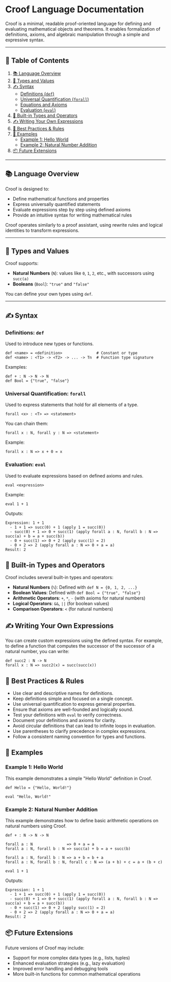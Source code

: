 # Croof Language Documentation

Croof is a minimal, readable proof-oriented language for defining and
evaluating mathematical objects and theorems. It enables formalization of
definitions, axioms, and algebraic manipulation through a simple and expressive
syntax.

---

## 📘 Table of Contents

1. [📚 Language Overview](#📚-language-overview)
2. [🔢 Types and Values](#🔢-types-and-values)
3. [✍️ Syntax](#✍️-syntax)
   - [Definitions (`def`)](#definitions-def)
   - [Universal Quantification (`forall`)](#universal-quantification-forall)
   - [Equations and Axioms](#equations-and-axioms)
   - [Evaluation (`eval`)](#evaluation-eval)
4. [🔧 Built-in Types and Operators](#🔧-built-in-types-and-operators)
5. [✍️ Writing Your Own Expressions](#✍️-writing-your-own-expressions)
6. [📝 Best Practices & Rules](#📝-best-practices--rules)
7. [📖 Examples](#📖-examples)
   - [Example 1: Hello World](#example-1-hello-world)
   - [Example 2: Natural Number Addition](#example-2-natural-number-addition)
8. [📦 Future Extensions](#📦-future-extensions)

---

## 📚 Language Overview

Croof is designed to:

- Define mathematical functions and properties
- Express universally quantified statements
- Evaluate expressions step by step using defined axioms
- Provide an intuitive syntax for writing mathematical rules

Croof operates similarly to a proof assistant, using rewrite rules and logical
identities to transform expressions.

---

## 🔢 Types and Values

Croof supports:

- **Natural Numbers** (`N`): values like `0`, `1`, `2`, etc., with successors using `succ(a)`
- **Booleans** (`Bool`): `"true"` and `"false"`

You can define your own types using `def`.

---

## ✍️ Syntax

### Definitions: `def`

Used to introduce new types or functions.

```croof
def <name> = <definition>               # Constant or type
def <name> : <T1> -> <T2> -> ... -> Tn  # Function type signature
```

Examples:

```croof
def + : N -> N -> N
def Bool = {"true", "false"}
```

### Universal Quantification: `forall`

Used to express statements that hold for all elements of a type.

```croof
forall <x> : <T> => <statement>
```

You can chain them:

```croof
forall x : N, forall y : N => <statement>
```

Example:

```croof
forall x : N => x + 0 = x
```

### Evaluation: `eval`

Used to evaluate expressions based on defined axioms and rules.

```croof
eval <expression>
```

Example:

```croof
eval 1 + 1
```

Outputs:

```text
Expression: 1 + 1
  - 1 + 1 => succ(0) + 1 (apply 1 = succ(0))
  - succ(0) + 1 => 0 + succ(1) (apply forall a : N, forall b : N => succ(a) + b = a + succ(b))
  - 0 + succ(1) => 0 + 2 (apply succ(1) = 2)
  - 0 + 2 => 2 (apply forall a : N => 0 + a = a)
Result: 2
```

## 🔧 Built-in Types and Operators

Croof includes several built-in types and operators:

- **Natural Numbers** (`ℕ`): Defined with `def N = {0, 1, 2, ...}`
- **Boolean Values**: Defined with `def Bool = {"true", "false"}`
- **Arithmetic Operators**: `+`, `*`, `-` (with axioms for natural numbers)
- **Logical Operators**: `&&`, `||` (for boolean values)
- **Comparison Operators**: `<` (for natural numbers)

## ✍️ Writing Your Own Expressions

You can create custom expressions using the defined syntax. For example, to
define a function that computes the successor of the successor of a natural
number, you can write:

```croof
def succ2 : N -> N
forall x : N => succ2(x) = succ(succ(x))
```

## 📝 Best Practices & Rules

- Use clear and descriptive names for definitions.
- Keep definitions simple and focused on a single concept.
- Use universal quantification to express general properties.
- Ensure that axioms are well-founded and logically sound.
- Test your definitions with `eval` to verify correctness.
- Document your definitions and axioms for clarity.
- Avoid circular definitions that can lead to infinite loops in evaluation.
- Use parentheses to clarify precedence in complex expressions.
- Follow a consistent naming convention for types and functions.

## 📖 Examples

### Example 1: Hello World

This example demonstrates a simple "Hello World" definition in Croof.

```croof
def Hello = {"Hello, World!"}

eval "Hello, World!"
```

### Example 2: Natural Number Addition

This example demonstrates how to define basic arithmetic operations on natural
numbers using Croof.

```croof
def + : N -> N -> N

forall a : N               => 0 + a = a
forall a : N, forall b : N => succ(a) + b = a + succ(b)

forall a : N, forall b : N => a + b = b + a
forall a : N, forall b : N, forall c : N => (a + b) + c = a + (b + c)

eval 1 + 1
```

Outputs:

```text
Expression: 1 + 1
  - 1 + 1 => succ(0) + 1 (apply 1 = succ(0))
  - succ(0) + 1 => 0 + succ(1) (apply forall a : N, forall b : N => succ(a) + b = a + succ(b))
  - 0 + succ(1) => 0 + 2 (apply succ(1) = 2)
  - 0 + 2 => 2 (apply forall a : N => 0 + a = a)
Result: 2
```

## 📦 Future Extensions

Future versions of Croof may include:
- Support for more complex data types (e.g., lists, tuples)
- Enhanced evaluation strategies (e.g., lazy evaluation)
- Improved error handling and debugging tools
- More built-in functions for common mathematical operations
